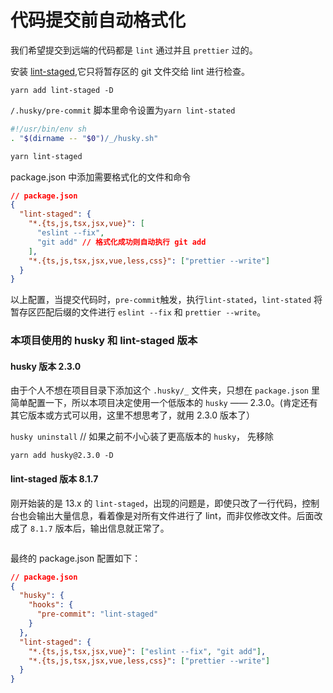 # 代码提交前自动格式化

我们希望提交到远端的代码都是 `lint` 通过并且 `prettier` 过的。

安装 [lint-staged](https://www.npmjs.com/package/lint-staged),它只将暂存区的 git 文件交给 lint 进行检查。

`yarn add lint-staged -D`

`/.husky/pre-commit` 脚本里命令设置为`yarn lint-stated`

```sh
#!/usr/bin/env sh
. "$(dirname -- "$0")/_/husky.sh"

yarn lint-staged
```

package.json 中添加需要格式化的文件和命令

```json
// package.json
{
  "lint-staged": {
    "*.{ts,js,tsx,jsx,vue}": [
      "eslint --fix",
      "git add" // 格式化成功则自动执行 git add
    ],
    "*.{ts,js,tsx,jsx,vue,less,css}": ["prettier --write"]
  }
}
```

以上配置，当提交代码时，`pre-commit`触发，执行`lint-stated`，`lint-stated` 将暂存区匹配后缀的文件进行 `eslint --fix` 和 `prettier --write`。

### 本项目使用的 husky 和 lint-staged 版本

#### husky 版本 2.3.0

由于个人不想在项目目录下添加这个 `.husky/_` 文件夹，只想在 `package.json` 里简单配置一下，所以本项目决定使用一个低版本的 `husky` —— 2.3.0。(肯定还有其它版本或方式可以用，这里不想思考了，就用 2.3.0 版本了）

`husky uninstall` // 如果之前不小心装了更高版本的 `husky`， 先移除

`yarn add husky@2.3.0 -D`

#### lint-staged 版本 8.1.7

刚开始装的是 13.x 的 `lint-staged`，出现的问题是，即使只改了一行代码，控制台也会输出大量信息，看着像是对所有文件进行了 lint，而非仅修改文件。后面改成了 `8.1.7` 版本后，输出信息就正常了。

<img :src="$withBase('/imgs/zeroToOne/lint-staged-output-message.png')">

最终的 package.json 配置如下：

```json
// package.json
{
  "husky": {
    "hooks": {
      "pre-commit": "lint-staged"
    }
  },
  "lint-staged": {
    "*.{ts,js,tsx,jsx,vue}": ["eslint --fix", "git add"],
    "*.{ts,js,tsx,jsx,vue,less,css}": ["prettier --write"]
  }
}
```
